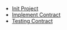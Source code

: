 * [Init Project](1-init.md)
* [Implement Contract](2-implement-contract.md)
* [Testing Contract](3-testing-contract.md)
